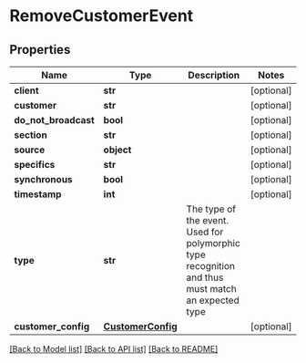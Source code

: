 # RemoveCustomerEvent

## Properties
Name | Type | Description | Notes
------------ | ------------- | ------------- | -------------
**client** | **str** |  | [optional] 
**customer** | **str** |  | [optional] 
**do_not_broadcast** | **bool** |  | [optional] 
**section** | **str** |  | [optional] 
**source** | **object** |  | [optional] 
**specifics** | **str** |  | [optional] 
**synchronous** | **bool** |  | [optional] 
**timestamp** | **int** |  | [optional] 
**type** | **str** | The type of the event. Used for polymorphic type recognition and thus must match an expected type | 
**customer_config** | [**CustomerConfig**](CustomerConfig.md) |  | [optional] 

[[Back to Model list]](../README.md#documentation-for-models) [[Back to API list]](../README.md#documentation-for-api-endpoints) [[Back to README]](../README.md)


